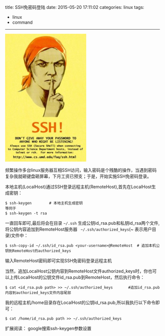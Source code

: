 title: SSH免密码登陆
date: 2015-05-20 17:11:02
categories: linux
tags:
  - linux
  - command
---
<img src="/imgs/linux/ssh.jpg" alt="SSH免密码登录" />

频繁操作多台linux服务器互相SSH访问，输入密码是个残酷的操作，当遇到密码复杂我就砸键盘砸屏幕，下月工资已预支；于是，开始实施SSH免密码登录。

<!-- more -->

本地主机(LocalHost)通过SSH登录远程主机(RemoteHost),首先在LocalHost生成密钥：

	$ ssh-keygen		# 本地主机生成密钥
	等同于
	$ ssh-keygen -t rsa

一直回车即可,最后将会在目录 ` ~/.ssh ` 生成公钥id_rsa.pub和私钥id_rsa两个文件,将公钥内容追加到RemoteHost服务器 ` ~/.ssh/authorized_keys`(~ 表示用户目录)文件中：

	$ ssh-copy-id ~/.ssh/id_rsa.pub <your-username>@RemoteHost	# 追加本机公钥到RemoteHost的authorized_keys

输入RemoteHost密码即可实现SSH免密码登录远程主机

当然，追加LocalHost公钥内容到RemoteHost文件authorized_keys时，你也可以上传LocalHost的公钥文件id_rsa.pub到RemoteHost，然后执行命令：

	$ cat <id_rsa.pub path> >> ~/.ssh/authorized_keys		#追加id_rsa.pub内容到authorized_keys文件内容尾部

我的远程主机/home目录存在LocalHost的公钥id_rsa.pub,所以我执行以下命令即可：

	$ cat /home/id_rsa.pub path >> ~/.ssh/authorized_keys

扩展阅读： google搜索ssh-keygen参数设置